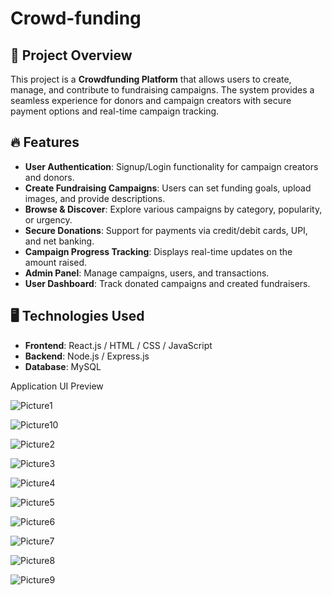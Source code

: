 # Crowd-funding  

## 📌 Project Overview  
This project is a **Crowdfunding Platform** that allows users to create, manage, and contribute to fundraising campaigns. The system provides a seamless experience for donors and campaign creators with secure payment options and real-time campaign tracking.  

## 🔥 Features  
- **User Authentication**: Signup/Login functionality for campaign creators and donors.  
- **Create Fundraising Campaigns**: Users can set funding goals, upload images, and provide descriptions.  
- **Browse & Discover**: Explore various campaigns by category, popularity, or urgency.  
- **Secure Donations**: Support for payments via credit/debit cards, UPI, and net banking.  
- **Campaign Progress Tracking**: Displays real-time updates on the amount raised.  
- **Admin Panel**: Manage campaigns, users, and transactions.  
- **User Dashboard**: Track donated campaigns and created fundraisers.  

## 🖥️ Technologies Used  
- **Frontend**: React.js / HTML / CSS / JavaScript  
- **Backend**: Node.js / Express.js
- **Database**: MySQL

Application UI Preview 

![Picture1](https://github.com/user-attachments/assets/9f283928-d09b-4b9e-b96a-0675d1406d96)

![Picture10](https://github.com/user-attachments/assets/461882db-0f39-4a77-bff4-b0dcb9c4f4ed)

![Picture2](https://github.com/user-attachments/assets/77c79965-cfee-462a-ae04-d267aa3d9c65)

![Picture3](https://github.com/user-attachments/assets/68a46a00-037c-4e22-8a3c-bd4a5ddd2fd3)

![Picture4](https://github.com/user-attachments/assets/84eba25a-0e69-4d36-bac0-a57181376a4b)

![Picture5](https://github.com/user-attachments/assets/40203c4e-c38e-4a88-8756-83a9a07137a3)

![Picture6](https://github.com/user-attachments/assets/36a090ca-c44a-4e02-a5bf-cc0ec10b6cca)

![Picture7](https://github.com/user-attachments/assets/a7f048b8-79a9-4ab6-9fa2-17be5c433c6f)

![Picture8](https://github.com/user-attachments/assets/71d4be42-de66-4eb1-9023-9d9e218472f6)

![Picture9](https://github.com/user-attachments/assets/689d025e-e21c-4ff3-8ed3-82bc6fca4243)



